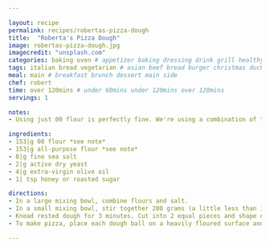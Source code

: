 ```yaml
---

layout: recipe
permalink: recipes/robertas-pizza-dough 
title:  "Roberta's Pizza Dough"
image: robertas-pizza-dough.jpg 
imagecredit: "unsplash.com" 
categories: baking oven # appetizer baking dressing drink grill healthyish marinade oven pickling quick raw salad sandwich sauce snack soup
tags: italian bread vegetarian # asian beef bread burger christmas duck french fruit indian italian mexican nuts pasta pork poultry rice seafood thanksgiving vegetarian
meal: main # breakfast brunch dessert main side
chef: robert 
time: over 120mins # under 60mins under 120mins over 120mins
servings: 1 

notes:
- Using just 00 flour is perfectly fine. We're using a combination of the two since the 00 flour has a lower amount of protein, starch, and gluten than the all-purpose flour so we're just trying to add a bit more body to out pizza dough.

ingredients:
- 153|g 00 flour *see note*
- 153|g all-purpose flour *see note*
- 8|g fine sea salt
- 2|g active dry yeast
- 4|g extra-virgin olive oil
- 1| tsp honey or roasted sugar

directions:
- In a large mixing bowl, combine flours and salt.
- In a small mixing bowl, stir together 200 grams (a little less than 1 cup) lukewarm tap water, the yeast, honey/sugar and the olive oil, then pour it into flour mixture. Knead with your hands until well combined, approximately 3 minutes, then let the mixture rest for 15 minutes.
- Knead rested dough for 3 minutes. Cut into 2 equal pieces and shape each into a ball. Place on a heavily floured surface, cover with dampened cloth, and let rest and rise for 3 to 4 hours at room temperature or for 8 to 24 hours *best results at 24+ hours* in the refrigerator. (If you refrigerate the dough, remove it 1-2 hours before you begin to shape it for pizza.)
- To make pizza, place each dough ball on a heavily floured surface and use your fingers to stretch it, then your hands to shape it into rounds or squares. Top and bake.

--- 
```

